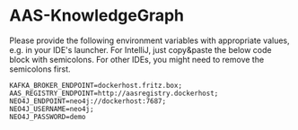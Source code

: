 # AAS-KnowledgeGraph

Please provide the following environment variables with appropriate values, e.g. in your IDE's launcher. For IntelliJ, just copy&paste the below code block with semicolons. For other IDEs, you might need to remove the semicolons first.

```
KAFKA_BROKER_ENDPOINT=dockerhost.fritz.box;
AAS_REGISTRY_ENDPOINT=http://aasregistry.dockerhost;
NEO4J_ENDPOINT=neo4j://dockerhost:7687;
NEO4J_USERNAME=neo4j;
NEO4J_PASSWORD=demo
```





